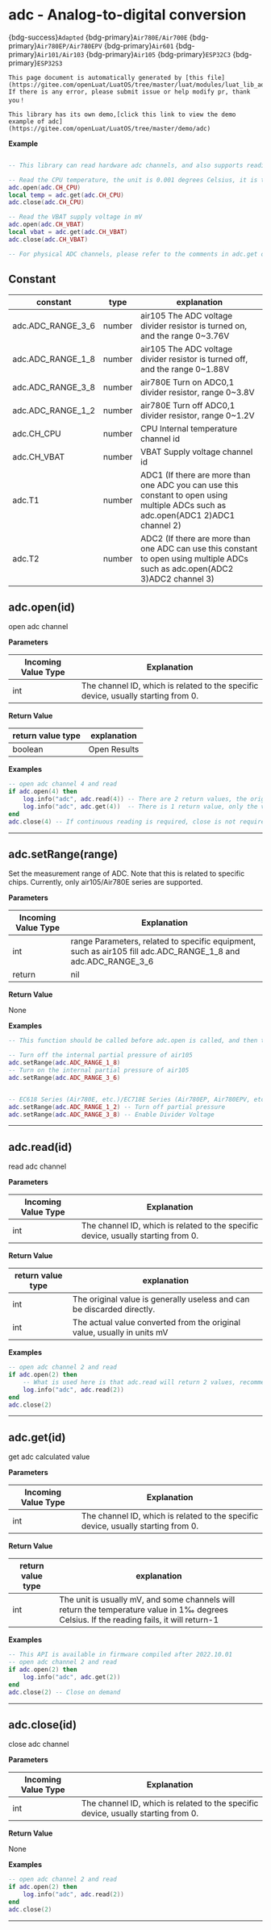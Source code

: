 # adc - Analog-to-digital conversion

{bdg-success}`Adapted` {bdg-primary}`Air780E/Air700E` {bdg-primary}`Air780EP/Air780EPV` {bdg-primary}`Air601` {bdg-primary}`Air101/Air103` {bdg-primary}`Air105` {bdg-primary}`ESP32C3` {bdg-primary}`ESP32S3`

```{note}
This page document is automatically generated by [this file](https://gitee.com/openLuat/LuatOS/tree/master/luat/modules/luat_lib_adc.c). If there is any error, please submit issue or help modify pr, thank you！
```

```{tip}
This library has its own demo,[click this link to view the demo example of adc](https://gitee.com/openLuat/LuatOS/tree/master/demo/adc)
```

**Example**

```lua

-- This library can read hardware adc channels, and also supports reading CPU temperature and VBAT power supply (if supported by the module)

-- Read the CPU temperature, the unit is 0.001 degrees Celsius, it is the internal temperature, not the ambient temperature
adc.open(adc.CH_CPU)
local temp = adc.get(adc.CH_CPU)
adc.close(adc.CH_CPU)

-- Read the VBAT supply voltage in mV
adc.open(adc.CH_VBAT)
local vbat = adc.get(adc.CH_VBAT)
adc.close(adc.CH_VBAT)

-- For physical ADC channels, please refer to the comments in adc.get or adc.read

```

## Constant

|constant | type | explanation|
|-|-|-|
|adc.ADC_RANGE_3_6|number|air105 The ADC voltage divider resistor is turned on, and the range 0~3.76V|
|adc.ADC_RANGE_1_8|number|air105 The ADC voltage divider resistor is turned off, and the range 0~1.88V|
|adc.ADC_RANGE_3_8|number|air780E Turn on ADC0,1 divider resistor, range 0~3.8V|
|adc.ADC_RANGE_1_2|number|air780E Turn off ADC0,1 divider resistor, range 0~1.2V|
|adc.CH_CPU|number|CPU Internal temperature channel id|
|adc.CH_VBAT|number|VBAT Supply voltage channel id|
|adc.T1|number|ADC1 (If there are more than one ADC you can use this constant to open using multiple ADCs such as adc.open(ADC1 2)ADC1 channel 2)|
|adc.T2|number|ADC2 (If there are more than one ADC can use this constant to open using multiple ADCs such as adc.open(ADC2 3)ADC2 channel 3)|


## adc.open(id)



open adc channel

**Parameters**

|Incoming Value Type | Explanation|
|-|-|
|int|The channel ID, which is related to the specific device, usually starting from 0.|

**Return Value**

|return value type | explanation|
|-|-|
|boolean|Open Results|

**Examples**

```lua
-- open adc channel 4 and read
if adc.open(4) then
    log.info("adc", adc.read(4)) -- There are 2 return values, the original value and the calculated value, usually only the latter is needed.
    log.info("adc", adc.get(4))  -- There is 1 return value, only the value is calculated.
end
adc.close(4) -- If continuous reading is required, close is not required and the power consumption will be higher..

```

---

## adc.setRange(range)



Set the measurement range of ADC. Note that this is related to specific chips. Currently, only air105/Air780E series are supported.

**Parameters**

|Incoming Value Type | Explanation|
|-|-|
|int|range Parameters, related to specific equipment, such as air105 fill adc.ADC_RANGE_1_8 and adc.ADC_RANGE_3_6|
|return|nil|

**Return Value**

None

**Examples**

```lua
-- This function should be called before adc.open is called, and then the call is invalid.!!!

-- Turn off the internal partial pressure of air105
adc.setRange(adc.ADC_RANGE_1_8)
-- Turn on the internal partial pressure of air105
adc.setRange(adc.ADC_RANGE_3_6)


-- EC618 Series (Air780E, etc.)/EC718E Series (Air780EP, Air780EPV, etc.) supports the following 2 types
adc.setRange(adc.ADC_RANGE_1_2) -- Turn off partial pressure
adc.setRange(adc.ADC_RANGE_3_8) -- Enable Divider Voltage

```

---

## adc.read(id)



read adc channel

**Parameters**

|Incoming Value Type | Explanation|
|-|-|
|int|The channel ID, which is related to the specific device, usually starting from 0.|

**Return Value**

|return value type | explanation|
|-|-|
|int|The original value is generally useless and can be discarded directly.|
|int|The actual value converted from the original value, usually in units mV|

**Examples**

```lua
-- open adc channel 2 and read
if adc.open(2) then
    -- What is used here is that adc.read will return 2 values, recommend go through the adc.get function and directly take the actual value.
    log.info("adc", adc.read(2))
end
adc.close(2)

```

---

## adc.get(id)



get adc calculated value

**Parameters**

|Incoming Value Type | Explanation|
|-|-|
|int|The channel ID, which is related to the specific device, usually starting from 0.|

**Return Value**

|return value type | explanation|
|-|-|
|int|The unit is usually mV, and some channels will return the temperature value in 1‰ degrees Celsius. If the reading fails, it will return-1|

**Examples**

```lua
-- This API is available in firmware compiled after 2022.10.01
-- open adc channel 2 and read
if adc.open(2) then
    log.info("adc", adc.get(2))
end
adc.close(2) -- Close on demand

```

---

## adc.close(id)



close adc channel

**Parameters**

|Incoming Value Type | Explanation|
|-|-|
|int|The channel ID, which is related to the specific device, usually starting from 0.|

**Return Value**

None

**Examples**

```lua
-- open adc channel 2 and read
if adc.open(2) then
    log.info("adc", adc.read(2))
end
adc.close(2)

```

---

